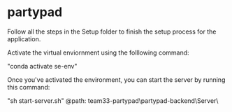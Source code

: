 # partypad

Follow all the steps in the Setup folder to finish the setup process for the application.



Activate the virtual enviornment using the folllowing command:

"conda activate se-env"



Once you've activated the environment, you can start the server by running this command:

"sh start-server.sh"   @path:   team33-partypad\partypad-backend\Server\
